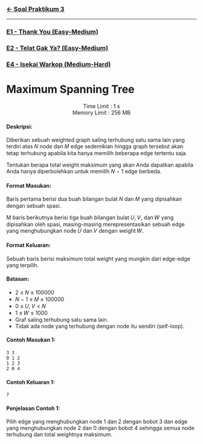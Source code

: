 ### [← Soal Praktikum 3](../../)
<hr />

### [E1 - Thank You (Easy-Medium)](../prob-E1)
### [E2 - Telat Gak Ya? (Easy-Medium)](../prob-E2)
### [E4 - Isekai Warkop (Medium-Hard)](../prob-E4)
# Maximum Spanning Tree
<p align="center">
  Time Limit : 1 s<br>
  Memory Limit : 256 MB
</p>

#### Deskripsi: 
Diberikan sebuah weighted graph saling terhubung satu sama lain yang terdiri atas 𝑁 node dan 𝑀 edge sedemikian hingga graph tersebut akan tetap terhubung apabila kita hanya memilih beberapa edge tertentu saja.

Tentukan berapa total weight maksimum yang akan Anda dapatkan apabila Anda hanya diperbolehkan
untuk memilih 𝑁 − 1 edge berbeda.

#### Format Masukan:
Baris pertama berisi dua buah bilangan bulat 𝑁 dan 𝑀 yang dipisahkan dengan sebuah spasi.

M baris berikutnya berisi tiga buah bilangan bulat 𝑈, 𝑉, dan 𝑊 yang dipisahkan oleh spasi, masing-masing merepresentasikan sebuah edge yang menghubungkan node 𝑈 dan 𝑉 dengan weight 𝑊.

#### Format Keluaran:
Sebuah baris berisi maksimum total weight yang mungkin dari edge-edge yang terpilih.

#### Batasan:
- 2 ≤ 𝑁 ≤ 100000
- 𝑁 − 1 ≤ 𝑀 ≤ 100000
- 0 ≤ 𝑈, 𝑉 < 𝑁
- 1 ≤ 𝑊 ≤ 1000
- Graf saling terhubung satu sama lain.
- Tidak ada node yang terhubung dengan node itu sendiri (self-loop).

#### Contoh Masukan 1:
```
3 3
0 1 2
1 2 3
2 0 4
```

#### Contoh Keluaran 1:
```
7
```

#### Penjelasan Contoh 1:
Pilih edge yang menghubungkan node 1 dan 2 dengan bobot 3 dan edge yang menghubungkan node 2 dan 0 dengan bobot 4 sehingga semua node terhubung dan total weightnya maksimum.

